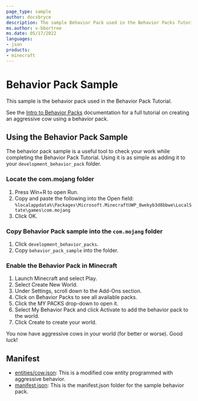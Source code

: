 ```yaml
---
page_type: sample
author: docsbryce
description: The sample Behavior Pack used in the Behavior Packs Tutorial.
ms.author: v-bbortree
ms.date: 05/17/2022
languages:
- json
products:
- minecraft
---
```


# Behavior Pack Sample

This sample is the behavior pack used in the Behavior Pack Tutorial.

See the [Intro to Behavior Packs](https://docs.microsoft.com/minecraft/creator/documents/behaviorpack) documentation for a full tutorial on creating an aggressive cow using a behavior pack.

## Using the Behavior Pack Sample

The behavior pack sample is a useful tool to check your work while completing the Behavior Pack Tutorial. Using it is as simple as adding it to your `development_behavior_pack` folder.

### Locate the com.mojang folder

1. Press Win+R to open Run.
1. Copy and paste the following into the Open field: `%localappdata%\Packages\Microsoft.MinecraftUWP_8wekyb3d8bbwe\LocalState\games\com.mojang`
1. Click OK.

### Copy Behavior Pack sample into the `com.mojang` folder

1. Click `development_behavior_packs`.
1. Copy `behavior_pack_sample` into the folder.

### Enable the Behavior Pack in Minecraft

1. Launch Minecraft and select Play.
1. Select Create New World.
1. Under Settings, scroll down to the Add-Ons section.
1. Click on Behavior Packs to see all available packs.
1. Click the MY PACKS drop-down to open it.
1. Select My Behavior Pack and click Activate to add the behavior pack to the world.
1. Click Create to create your world.

You now have aggressive cows in your world (for better or worse). Good luck!

## Manifest

- [entities/cow.json](https://github.com/microsoft/minecraft-samples/blob/main/behavior_pack_sample/entities/cow.json): This is a modified cow entity programmed with aggressive behavior.
- [manifest.json](https://github.com/microsoft/minecraft-samples/blob/main/behavior_pack_sample/manifest.json/): This is the manifest.json folder for the sample behavior pack.
